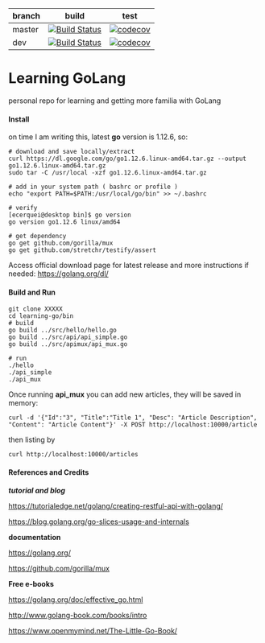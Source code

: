 |branch|build|test|
|------|-----|----|
|master|[![Build Status](https://travis-ci.org/eduardocerqueira/learning-go.svg?branch=master)](https://travis-ci.org/eduardocerqueira/learning-go)|[![codecov](https://codecov.io/gh/eduardocerqueira/learning-go/branch/master/graph/badge.svg)](https://codecov.io/gh/eduardocerqueira/learning-go)|
|dev|[![Build Status](https://travis-ci.org/eduardocerqueira/learning-go.svg?branch=dev)](https://travis-ci.org/eduardocerqueira/learning-go)|[![codecov](https://codecov.io/gh/eduardocerqueira/learning-go/branch/master/graph/badge.svg)](https://codecov.io/gh/eduardocerqueira/learning-go)|

# Learning GoLang

personal repo for learning and getting more familia with GoLang

#### Install

on time I am writing this, latest **go** version is 1.12.6, so:

```
# download and save locally/extract
curl https://dl.google.com/go/go1.12.6.linux-amd64.tar.gz --output go1.12.6.linux-amd64.tar.gz
sudo tar -C /usr/local -xzf go1.12.6.linux-amd64.tar.gz

# add in your system path ( bashrc or profile )
echo "export PATH=$PATH:/usr/local/go/bin" >> ~/.bashrc

# verify
[ecerquei@desktop bin]$ go version
go version go1.12.6 linux/amd64

# get dependency
go get github.com/gorilla/mux
go get github.com/stretchr/testify/assert
```

Access official download page for latest release and more instructions if needed: https://golang.org/dl/

#### Build and Run

```
git clone XXXXX
cd learning-go/bin
# build
go build ../src/hello/hello.go
go build ../src/api/api_simple.go
go build ../src/apimux/api_mux.go

# run
./hello
./api_simple
./api_mux
```

Once running **api_mux** you can add new articles, they will be saved in memory:

```
curl -d '{"Id":"3", "Title":"Title 1", "Desc": "Article Description", "Content": "Article Content"}' -X POST http://localhost:10000/article
```

then listing by 

```
curl http://localhost:10000/articles
```

#### References and Credits

***tutorial and blog***

https://tutorialedge.net/golang/creating-restful-api-with-golang/

https://blog.golang.org/go-slices-usage-and-internals

**documentation**

https://golang.org/

https://github.com/gorilla/mux

**Free e-books**

https://golang.org/doc/effective_go.html

http://www.golang-book.com/books/intro

https://www.openmymind.net/The-Little-Go-Book/
